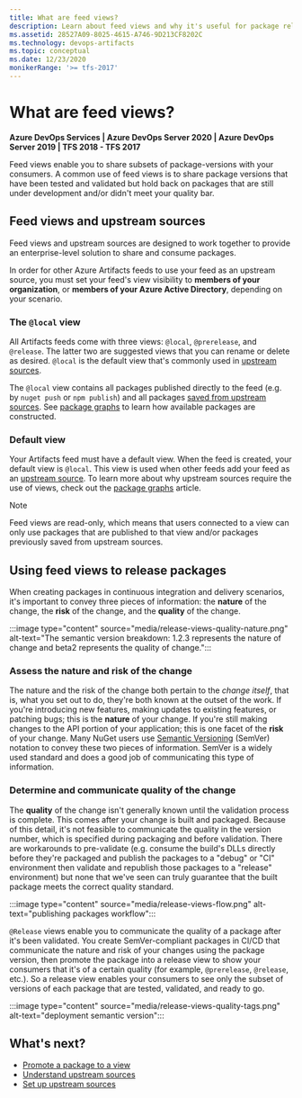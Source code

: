 ```yaml
---
title: What are feed views?
description: Learn about feed views and why it's useful for package release
ms.assetid: 28527A09-8025-4615-A746-9D213CF8202C
ms.technology: devops-artifacts
ms.topic: conceptual
ms.date: 12/23/2020
monikerRange: '>= tfs-2017'
---
```


# What are feed views?

**Azure DevOps Services | Azure DevOps Server 2020 | Azure DevOps Server 2019 | TFS 2018 - TFS 2017**

Feed views enable you to share subsets of package-versions with your consumers. A common use of feed views is to share package versions that have been tested and validated but hold back on packages that are still under development and/or didn't meet your quality bar.

## Feed views and upstream sources

Feed views and upstream sources are designed to work together to provide an enterprise-level solution to share and consume packages. 

In order for other Azure Artifacts feeds to use your feed as an upstream source, you must set your feed's view visibility to **members of your organization**, or **members of your Azure Active Directory**, depending on your scenario.

<a name="local"></a>

### The `@local` view

All Artifacts feeds come with three views: `@local`, `@prerelease`, and `@release`. The latter two are suggested views that you can rename or delete as desired. `@local` is the default view that's commonly used in [upstream sources](upstream-sources.md).

The `@local` view contains all packages published directly to the feed (e.g. by `nuget push` or `npm publish`) and all packages [saved from upstream sources](upstream-sources.md#saved-packages). See [package graphs](package-graph.md) to learn how available packages are constructed.

<a name="default-view"></a>

### Default view

Your Artifacts feed must have a default view. When the feed is created, your default view is `@local`. This view is used when other feeds add your feed as an [upstream source](upstream-sources.md). To learn more about why upstream sources require the use of views, check out the [package graphs](package-graph.md) article.

<a name="read-only"></a>

> [!NOTE]
> Feed views are read-only, which means that users connected to a view can only use packages that are published to that view and/or packages previously saved from upstream sources.

## Using feed views to release packages

When creating packages in continuous integration and delivery scenarios, it's important to convey three pieces of information: the **nature** of the change, the **risk** of the change, and the **quality** of the change.

:::image type="content" source="media/release-views-quality-nature.png" alt-text="The semantic version breakdown: 1.2.3 represents the nature of change and beta2 represents the quality of change.":::

### Assess the nature and risk of the change

The nature and the risk of the change both pertain to the _change itself_, that is, what you set out to do, they're both known at the outset of the work. If you're introducing new features, making updates to existing features, or patching bugs; this is the **nature** of your change. If you're still making changes to the API portion of your application; this is one facet of the **risk** of your change. Many NuGet users use [Semantic Versioning](https://semver.org) (SemVer) notation to convey these two pieces of information. SemVer is a widely used standard and does a good job of communicating this type of information.

### Determine and communicate quality of the change

The **quality** of the change isn't generally known until the validation process is complete. This comes after your change is built and packaged. Because of this detail, it's not feasible to communicate the quality in the version number, which is specified during packaging and before validation. There are workarounds to pre-validate (e.g. consume the build's DLLs directly before they're packaged and publish the packages to a "debug" or "CI" environment then validate and republish those packages to a "release" environment) but none that we've seen can truly guarantee that the built package meets the correct quality standard.

:::image type="content" source="media/release-views-flow.png" alt-text="publishing packages workflow":::

`@Release` views enable you to communicate the quality of a package after it's been validated. You create SemVer-compliant packages in CI/CD that communicate the nature and risk of your changes using the package version, then promote the package into a release view to show your consumers that it's of a certain quality (for example, `@prerelease`, `@release`, etc.). So a release view enables your consumers to see only the subset of versions of each package that are tested, validated, and ready to go.

:::image type="content" source="media/release-views-quality-tags.png" alt-text="deployment semantic version":::

## What's next?

- [Promote a package to a view](../feeds/views.md)
- [Understand upstream sources](upstream-sources.md)
- [Set up upstream sources](../how-to/set-up-upstream-sources.md)